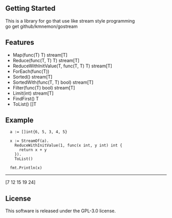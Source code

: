 
## Getting Started
This is a library for go that use like stream style programming  
go get github/kmnemon/gostream  

## Features
- Map(func(T) T) stream[T]
- Reduce(func(T, T) T) stream[T]
- ReduceWithInitValue(T, func(T, T) T) stream[T]
- ForEach(func(T))
- Sorted() stream[T]
- SortedWith(func(T, T) bool) stream[T]
- Filter(func(T) bool) stream[T]
- Limit(int) stream[T]
- FindFirst() T
- ToList() []T

## Example
```
  a := []int{6, 5, 3, 4, 5}

  x := StreamOf(a).  
    ReduceWithInitValue(1, func(x int, y int) int {  
      return x + y  
    }).  
    ToList()  

  fmt.Println(x)
```
-----------
[7 12 15 19 24]

## License

This software is released under the GPL-3.0 license.